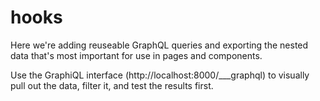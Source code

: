 # hooks

Here we're adding reuseable GraphQL queries and exporting the nested data that's most important for use in pages and components.

Use the GraphiQL interface (http://localhost:8000/___graphql) to visually pull out the data, filter it, and test the results first.